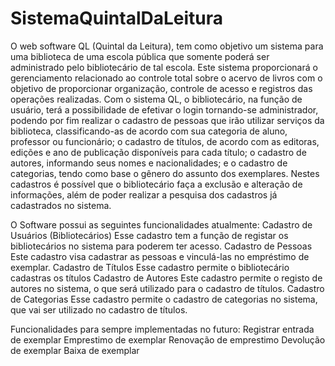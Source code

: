 # SistemaQuintalDaLeitura
O web software QL (Quintal da Leitura), tem como objetivo um sistema para uma biblioteca de uma escola pública que somente poderá ser administrado pelo bibliotecário de tal escola. 
Este sistema proporcionará o gerenciamento relacionado ao controle total sobre o acervo de livros com o objetivo de proporcionar organização, controle de acesso e registros das operações realizadas.
Com o sistema QL, o bibliotecário, na função de usuário, terá a possibilidade de  efetivar o login tornando-se administrador, podendo por fim realizar o cadastro de pessoas que irão utilizar serviços 
da biblioteca, classificando-as de acordo com sua categoria de aluno, professor ou funcionário; o cadastro de títulos, de acordo com as editoras, edições e ano de publicação disponíveis para cada título; 
o cadastro de autores, informando seus nomes e nacionalidades; e o cadastro de categorias, tendo como base o gênero do assunto dos exemplares. Nestes cadastros é possível que o bibliotecário faça a exclusão
e alteração de informações, além de poder realizar a pesquisa dos cadastros já cadastrados no sistema.

O Software possui as seguintes funcionalidades atualmente:
Cadastro de Usuários (Bibliotecários)
Esse cadastro tem a função de registar os bibliotecários no sistema para poderem ter acesso.
Cadastro de Pessoas
Este cadastro visa cadastrar as pessoas e vinculá-las no empréstimo de exemplar.
Cadastro de Títulos
Esse cadastro permite o bibliotecário cadastras os títulos
Cadastro de Autores
Este cadastro permite o registo de autores no sistema, o que será utilizado para o cadastro de títulos.
Cadastro de Categorias
Esse cadastro permite o cadastro de categorias no sistema, que vai ser utilizado no cadastro de títulos.

Funcionalidades para sempre implementadas no futuro:
Registrar entrada de exemplar
Emprestimo de exemplar
Renovação de emprestimo
Devolução de exemplar
Baixa de exemplar
